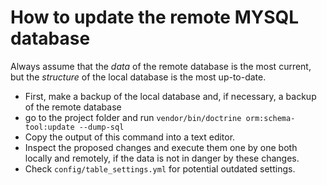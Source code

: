 # How to update the remote MYSQL database

Always assume that the *data* of the remote database is the most current, but the *structure* of the local database is the most up-to-date.

* First, make a backup of the local database and, if necessary, a backup of the remote database
* go to the project folder and run  ```vendor/bin/doctrine orm:schema-tool:update --dump-sql```
* Copy the output of this command into a text editor.
* Inspect the proposed changes and execute them one by one both locally and remotely, if the data is not in danger by these changes.
* Check ```config/table_settings.yml``` for potential outdated settings.

